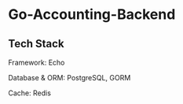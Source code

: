 # Go-Accounting-Backend

## Tech Stack

Framework: Echo

Database & ORM: PostgreSQL, GORM

Cache: Redis
